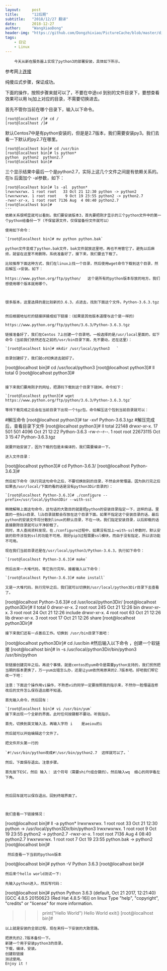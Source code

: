 ```yaml
---
layout:     post
title:      "12后期"
subtitle:   "2018/12/27 翻译"
date:       2018-12-27
author:     "WangXiaoDong"
header-img: "https://github.com/Dongzhixiao/PictureCache/blob/master/diaryPic/20181227.jpg?raw=true"
tags:
    - 日记
    - Linux
---
```


```
    今天从新在服务器上实现了python3的部署安装，具体如下所示。
```

参考网上[连接](http://www.cnblogs.com/simuhunluo/p/7704765.html)

纯傻瓜式步骤，保证成功。

下面的操作，按照步骤来就可以了，不要在中途cd 到别的文件目录下，要想查看效果可以用 lsj加上对应的目录，不需要切换进去。

首先不管你当前在哪个目录下，输入以下命令。
```
[root@localhost /]# cd /
[root@localhost /]# 
```
默认Centos7中是有python安装的，但是是2.7版本，我们需要安装py3。我们去看一下默认的py2.7在哪里。
```
[root@localhost bin]# cd /usr/bin
[root@localhost bin]# ls python*
python  python2  python2.7 
[root@localhost bin]# 
```
三个显示结果中最后一个是python2.7，实际上这几个文件之间是有依赖关系的。在ls 后面加个 -al参数，如下：

```
[root@localhost bin]# ls -al  python*
lrwxrwxrwx. 1 root root   33 Oct 21 12:30 python -> python2
lrwxrwxrwx. 1 root root    9 Oct 19 23:55 python2 -> python2.7
-rwxr-xr-x. 1 root root 7136 Aug  4 08:40 python2.7
[root@localhost bin]#
```　
依赖关系很明显就可以看到。我们要安装版本3，首先要把刚才显示的三个python文件中的第一个python给备份一下（不保留源文件，仅保留备份文件就可以）

使用如下命令：

`[root@localhost bin]# mv python python.bak`

python文件变成了python.bak文件，bak文件就放这里吧，再也不用管它了。避免以后麻烦，就留在这里不用删除。系统准备好了，接下来，我们要去下载了。

比较推荐下面这种方式，我们在linux上找一个目录，然后使用wget命令下载到这个目录，然后解压->安装。如下：

https://www.python.org/ftp/python/   这个是所有的python版本存放的地方。我们想使用哪个版本就用哪个。



很多版本，这里选择的是比较新的3.6.3，点进去，找到下面这个文件。Python-3.6.3.tgz


然后根据地址栏的链接拼接成如下链接：（如果是其他版本道理与这个是一样的）

https://www.python.org/ftp/python/3.6.3/Python-3.6.3.tgz

链接准备好了，我们在Centos 7上创建一个目录吧。一般选择的是/usr/local里面的，如下命令（当前我们依然还在之前的/usr/bin目录下面，先不要动，还在这里）：

`[root@localhost bin]# mkdir /usr/local/python3   `

目录创建好了，我们就cd切换进去就好了。
```
[root@localhost bin]# cd /usr/local/python3
[root@localhost python3]# ll
total 0
[root@localhost python3]# 
 ```

接下来我们要用刚才的网址，把源码下载到这个目录下就OK，命令如下：

`[root@localhost python3]# wget https://www.python.org/ftp/python/3.6.3/Python-3.6.3.tgz`

等待下载完成之后会在当前目录下出现一个tgz包，命令解压这个包到当前目录就可以：
```
#解压命令
[root@localhost python3]# tar -xvf Python-3.6.3.tgz 
#解压完成后，查看目录下文件
[root@localhost python3]# ll
total 22148
drwxr-xr-x. 17  501  501     4096 Oct 21 12:22 Python-3.6.3
-rw-r--r--.  1 root root 22673115 Oct  3 15:47 Python-3.6.3.tgz
```
就要开始安装了，因为下载的包是未编译的，我们需要编译一下。

进入文件目录：
```
[root@localhost python3]# cd Python-3.6.3/
[root@localhost Python-3.6.3]# 
```
然后如下命令（执行完这句命令之后，不要切换到别的目录，不然会非常懵逼，因为执行完之后如果去/usr/local/下面的看的话是没有python3Dir目录的）：

`[root@localhost Python-3.6.3]# ./configure --prefix=/usr/local/python3Dir --with-ssl`

稍微解释上面这句命令，这句话的大致目的就是把python的安装目录指定一下，这样的话，里面的一些bin目录、lib目录就都会存放在这个目录下面。如果不指定这个安装目录的话，最后python的安装文件将分散到linux的默认目录，不在一块。我们指定安装目录，以后卸载的话直接删除目录就可以干净卸载了。
同时，本人查阅资料发现，在./configure过程中，如果没有加上–with-ssl参数时，默认安装的软件涉及到ssl的功能不可用，刚好pip3过程需要ssl模块，而由于没有指定，所以该功能不可用。

现在我们当前目录还是在/usr/local/python3/Python-3.6.3，执行如下命令：

`[root@localhost Python-3.6.3]# make`

然后出来一大堆代码，等它执行完毕。接着输入以下命令：

`[root@localhost Python-3.6.3]# make install`

又是一大堆代码，执行完毕之后，我们就可以切换到/usr/local/python3Dir目录下去查看了。

```
[root@localhost Python-3.6.3]# cd /usr/local/python3Dir/
[root@localhost python3Dir]# ll
total 0
drwxr-xr-x. 2 root root 245 Oct 21 12:26 bin
drwxr-xr-x. 3 root root  24 Oct 21 12:26 include
drwxr-xr-x. 4 root root  63 Oct 21 12:26 lib
drwxr-xr-x. 3 root root  17 Oct 21 12:26 share
[root@localhost python3Dir]# 
```
接下来我们还有一点善后工作。切换到 /usr/bin目录下面吧：
```
[root@localhost python3Dir]# cd /usr/bin
#然后输入以下命令 ，创建一个软链接
[root@localhost bin]# ln -s /usr/local/python3Dir/bin/python3 /usr/bin/python
```
软链接创建完毕之后。再说个事情，就是centos的yum命令是需要python支持的，我们贸然把当期的版本更换了，万一yum出错怎么办，还是让yum依然用原来的2.7版本吧。好吧我们帮它改一下吧：

注意：下面这个操作用vi操作，不熟悉vi的同学一定要按照我的指示来，不然你一脸懵逼连修改后的文件怎么保存退出都不知道。

首先输入命令，然后回车：

`[root@localhost bin]# vi /usr/bin/yum`
接下来出现一个全新的界面。此时任何按键都不要动。听我指示。

首先，切换到英文输入法，再输入字符 i    是aeiou的i

然后就可以开始编辑这个文件了。

把文件开头第一行的

`#!/usr/bin/python改成#!/usr/bin/python2.7  这样就可以了。`

然后，下面保存退出。注意步骤。

首先按下ESC，然后 输入： 这个符号（需要shift组合键的）。然后输入wq  细心的同学看左下角。



然后回车就可以保存退出，回到终端界面了。

 

我们查看一下链接情况：
```
[root@localhost bin]# ll -a python*
lrwxrwxrwx. 1 root root   33 Oct 21 12:30 python -> /usr/local/python3Dir/bin/python3
lrwxrwxrwx. 1 root root    9 Oct 19 23:55 python2 -> python2.7
-rwxr-xr-x. 1 root root 7136 Aug  4 08:40 python2.7
lrwxrwxrwx. 1 root root    7 Oct 19 23:55 python.bak -> python2
[root@localhost bin]# 
```
 然后查看一下当前的python版本
```
[root@localhost bin]# python -V
Python 3.6.3
[root@localhost bin]# 
```
然后来个hello world测试一下:

先输入python进入，然后写代码：

```
[root@localhost bin]# python
Python 3.6.3 (default, Oct 21 2017, 12:21:40) 
[GCC 4.8.5 20150623 (Red Hat 4.8.5-16)] on linux
Type "help", "copyright", "credits" or "license" for more information.
>>> print("Hello World")
Hello World
>>> exit()
[root@localhost bin]# 
```
以上就是安装的全部过程，现在来捋一下安装的大致思路。

把原先的2.7版本备份一下。
新建一个用于安装python3的目录。
下载，编译，安装。
创建软链接
测试使用。
Enjoy it !